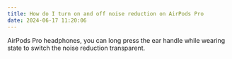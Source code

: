 ```yaml
---
title: How do I turn on and off noise reduction on AirPods Pro
date: 2024-06-17 11:20:06
---
```


AirPods Pro headphones, you can long press the ear handle while wearing state to switch the noise reduction transparent.
